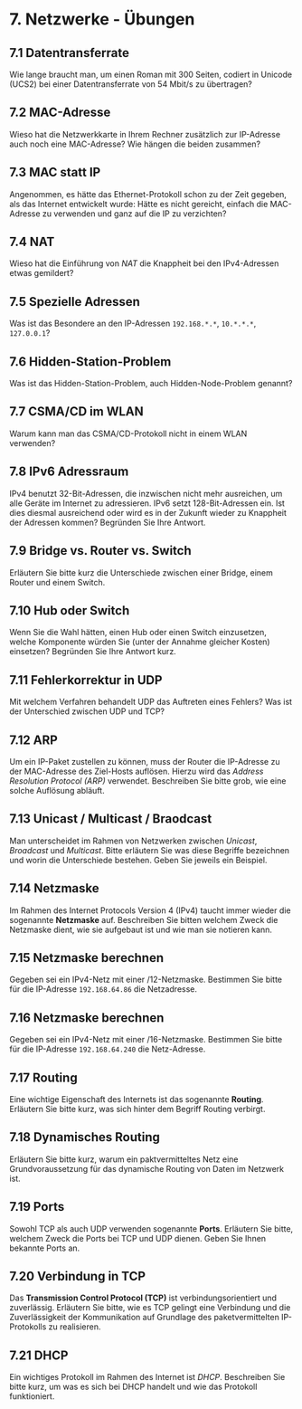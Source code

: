 # 7. Netzwerke - Übungen

## 7.1 Datentransferrate
Wie lange braucht man, um einen Roman mit 300 Seiten, codiert in Unicode (UCS2) bei einer Datentransferrate von 54 Mbit/s zu übertragen?


## 7.2 MAC-Adresse
Wieso hat die Netzwerkkarte in Ihrem Rechner zusätzlich zur IP-Adresse auch noch eine MAC-Adresse? Wie hängen die beiden zusammen? 


## 7.3 MAC statt IP
Angenommen, es hätte das Ethernet-Protokoll schon zu der Zeit gegeben, als das Internet entwickelt wurde: Hätte es nicht gereicht, einfach die MAC-Adresse zu verwenden und ganz auf die IP zu verzichten?


## 7.4 NAT
Wieso hat die Einführung von *NAT* die Knappheit bei den IPv4-Adressen etwas gemildert?


## 7.5 Spezielle Adressen
Was ist das Besondere an den IP-Adressen `192.168.*.*`, `10.*.*.*`, `127.0.0.1`?


## 7.6 Hidden-Station-Problem
Was ist das Hidden-Station-Problem, auch Hidden-Node-Problem genannt?


## 7.7 CSMA/CD im WLAN
Warum kann man das CSMA/CD-Protokoll nicht in einem WLAN verwenden?


## 7.8 IPv6 Adressraum
IPv4 benutzt 32-Bit-Adressen, die inzwischen nicht mehr ausreichen, um alle Geräte im Internet zu adressieren. IPv6 setzt 128-Bit-Adressen ein. Ist dies diesmal ausreichend oder wird es in der Zukunft wieder zu Knappheit der Adressen kommen? Begründen Sie Ihre Antwort.


## 7.9 Bridge vs. Router vs. Switch
Erläutern Sie bitte kurz die Unterschiede zwischen einer Bridge, einem Router und einem Switch.


## 7.10 Hub oder Switch
Wenn Sie die Wahl hätten, einen Hub oder einen Switch einzusetzen, welche Komponente würden Sie (unter der Annahme gleicher Kosten) einsetzen? Begründen Sie Ihre Antwort kurz.


## 7.11 Fehlerkorrektur in UDP
Mit welchem Verfahren behandelt UDP das Auftreten eines Fehlers? Was ist der Unterschied zwischen UDP und TCP?


## 7.12 ARP
Um ein IP-Paket zustellen zu können, muss der Router die IP-Adresse zu der MAC-Adresse des Ziel-Hosts auflösen. Hierzu wird das *Address Resolution Protocol (ARP)* verwendet. Beschreiben Sie bitte grob, wie eine solche Auflösung abläuft.


## 7.13 Unicast / Multicast / Braodcast
Man unterscheidet im Rahmen von Netzwerken zwischen *Unicast*, *Broadcast* und *Multicast*. Bitte erläutern Sie was diese Begriffe bezeichnen und worin die Unterschiede bestehen. Geben Sie jeweils ein Beispiel.


## 7.14 Netzmaske
Im Rahmen des Internet Protocols Version 4 (IPv4) taucht immer wieder die sogenannte __Netzmaske__ auf. Beschreiben Sie bitten welchem Zweck die Netzmaske dient, wie sie aufgebaut ist und wie man sie notieren kann.


## 7.15 Netzmaske berechnen
Gegeben sei ein IPv4-Netz mit einer /12-Netzmaske. Bestimmen Sie bitte für die IP-Adresse `192.168.64.86` die Netzadresse.


## 7.16 Netzmaske berechnen
Gegeben sei ein IPv4-Netz mit einer /16-Netzmaske. Bestimmen Sie bitte für die IP-Adresse `192.168.64.240` die Netz-Adresse.


## 7.17 Routing
Eine wichtige Eigenschaft des Internets ist das sogenannte __Routing__. Erläutern Sie bitte kurz, was sich hinter dem Begriff Routing verbirgt.


## 7.18 Dynamisches Routing
Erläutern Sie bitte kurz, warum ein paktvermitteltes Netz eine Grundvoraussetzung für das dynamische Routing von Daten im Netzwerk ist.


## 7.19 Ports
Sowohl TCP als auch UDP verwenden sogenannte __Ports__. Erläutern Sie bitte, welchem Zweck die Ports bei TCP und UDP dienen. Geben Sie Ihnen bekannte Ports an.


## 7.20 Verbindung in TCP
Das __Transmission Control Protocol (TCP)__ ist verbindungsorientiert und zuverlässig. Erläutern Sie bitte, wie es TCP gelingt eine Verbindung und die Zuverlässigkeit der Kommunikation auf Grundlage des paketvermittelten IP-Protokolls zu realisieren.


## 7.21 DHCP
Ein wichtiges Protokoll im Rahmen des Internet ist *DHCP*. Beschreiben Sie bitte kurz, um was es sich bei DHCP handelt und wie das Protokoll funktioniert.


